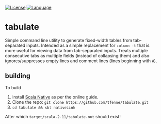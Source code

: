 [![License](http://img.shields.io/badge/license-MIT-blue.svg)](https://github.com/tfenne/tabulate/blob/master/LICENSE)
[![Language](http://img.shields.io/badge/language-scala-brightgreen.svg)](http://www.scala-native.org/)

# tabulate

Simple command line utility to generate fixed-width tables from tab-separated inputs. Intended as a simple replacement
for `column -t` that is more useful for viewing data from tab-separated inputs.  Treats multiple consecutive tabs
as multiple fields (instead of collapsing them) and also ignores/suppresses empty lines and comment lines (lines
beginning with `#`).

## building

To build

1. Install [Scala Native](http://www.scala-native.org/) as per the online guide.
2. Clone the repo: `git clone https://github.com/tfenne/tabulate.git`
3. `cd tabulate && sbt nativeLink`

After which `target/scala-2.11/tabulate-out` should exist!
